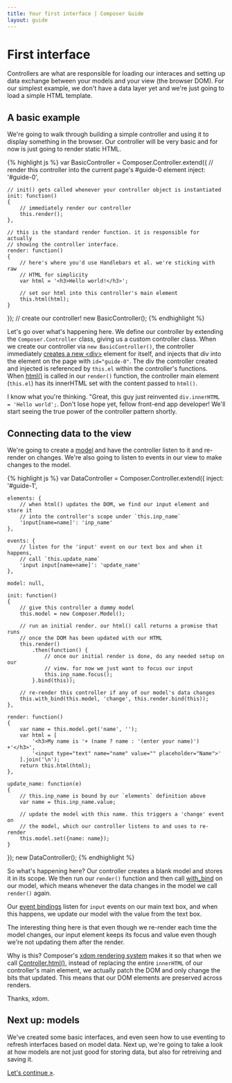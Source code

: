 ```yaml
---
title: Your first interface | Composer Guide
layout: guide
---
```


# First interface

Controllers are what are responsible for loading our interaces and setting up
data exchange between your models and your view (the browser DOM). For our
simplest example, we don't have a data layer yet and we're just going to load a
simple HTML template.

## A basic example

We're going to walk through building a simple controller and using it to
display something in the browser. Our controller will be very basic and for now
is just going to render static HTML.

<div id="guide-0"></div>
{% highlight js %}
var BasicController = Composer.Controller.extend({
    // render this controller into the current page's #guide-0 element
    inject: '#guide-0',

    // init() gets called whenever your controller object is instantiated
    init: function()
    {
        // immediately render our controller
        this.render();
    },

    // this is the standard render function. it is responsible for actually
    // showing the controller interface.
    render: function()
    {
        // here's where you'd use Handlebars et al. we're sticking with raw
        // HTML for simplicity
        var html = '<h3>Hello world!</h3>';

        // set our html into this controller's main element
        this.html(html);
    }
});
// create our controller!
new BasicController();
{% endhighlight %}

Let's go over what's happening here. We define our controller by extending the
`Composer.Controller` class, giving us a custom controller class. When we create
our controller via `new BasicController()`, the controller immediately [creates a new &lt;div&gt;](docs/controller#el)
element for itself, and injects that div into the element on the page with
`id="guide-0"`. The div the controller created and injected is referenced by
`this.el` within the controller's functions. When [html()](docs/controller#html)
is called in our `render()` function, the controller main element (`this.el`)
has its innerHTML set with the content passed to `html()`.

I know what you're thinking. "Great, this guy just reinvented `div.innerHTML = 'Hello world';`.
Don't lose hope yet, fellow front-end app developer! We'll start seeing the true
power of the controller pattern shortly.

## Connecting data to the view

We're going to create a [model](docs/model) and have the controller listen to it
and re-render on changes. We're also going to listen to events in our view to
make changes to the model.

<div id="guide-1"></div>

{% highlight js %}
var DataController = Composer.Controller.extend({
    inject: '#guide-1',

    elements: {
        // when html() updates the DOM, we find our input element and store it
        // into the controller's scope under `this.inp_name`
        'input[name=name]': 'inp_name'
    },

    events: {
        // listen for the 'input' event on our text box and when it happens,
        // call `this.update_name`
        'input input[name=name]': 'update_name'
    },

    model: null,

    init: function()
    {
        // give this controller a dummy model
        this.model = new Composer.Model();

        // run an initial render. our html() call returns a promise that runs
        // once the DOM has been updated with our HTML
        this.render()
            .then(function() {
                // once our initial render is done, do any needed setup on our
                // view. for now we just want to focus our input
                this.inp_name.focus();
            }.bind(this));

        // re-render this controller if any of our model's data changes
        this.with_bind(this.model, 'change', this.render.bind(this));
    },

    render: function()
    {
        var name = this.model.get('name', '');
        var html = [
            '<h3>My name is '+ (name ? name : '(enter your name)') +'</h3>',
            '<input type="text" name="name" value="" placeholder="Name">'
        ].join('\n');
        return this.html(html);
    },

    update_name: function(e)
    {
        // this.inp_name is bound by our `elements` definition above
        var name = this.inp_name.value;

        // update the model with this name. this triggers a 'change' event on
        // the model, which our controller listens to and uses to re-render
        this.model.set({name: name});
    }
});
new DataController();
{% endhighlight %}

So what's happening here?  Our controller creates a blank model and stores it in
its scope. We then run our `render()` function and then call
[with_bind](docs/controller#with-bind) on our model, which means whenever the
data changes in the model we call `render()` again.

Our [event bindings](docs/controller#events) listen for `input` events on our
main text box, and when this happens, we update our model with the value from
the text box.

The interesting thing here is that even though we re-render each time the model
changes, our input element keeps its focus and value even though we're not
updating them after the render.

Why is this? Composer's [xdom rendering system](docs/xdom) makes it so that when
we call [Controller.html()](docs/controller#html), instead of replacing the
entire `innerHTML` of our controller's main element, we actually patch the DOM
and only change the bits that updated. This means that our DOM elements are
preserved across renders.

Thanks, xdom.

## Next up: models

We've created some basic interfaces, and even seen how to use eventing to
refresh interfaces based on model data. Next up, we're going to take a look at
how models are not just good for storing data, but also for retreiving and
saving it.

[Let's continue &raquo;](guide/using-models).

